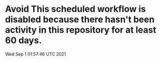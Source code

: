 # Avoid This scheduled workflow is disabled because there hasn't been activity in this repository for at least 60 days.
Wed Sep  1 01:57:46 UTC 2021
